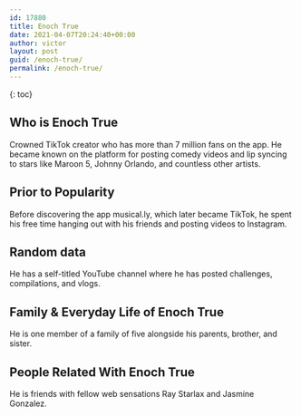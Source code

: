 ```yaml
---
id: 17880
title: Enoch True
date: 2021-04-07T20:24:40+00:00
author: victor
layout: post
guid: /enoch-true/
permalink: /enoch-true/
---
```



{: toc}


## Who is Enoch True



Crowned TikTok creator who has more than 7 million fans on the app. He became known on the platform for posting comedy videos and lip syncing to stars like Maroon 5, Johnny Orlando, and countless other artists. 

                
                
                
## Prior to Popularity



Before discovering the app musical.ly, which later became TikTok, he spent his free time hanging out with his friends and posting videos to Instagram. 

                
                
                
## Random data



He has a self-titled YouTube channel where he has posted challenges, compilations, and vlogs. 

                
                
                
## Family & Everyday Life of Enoch True



He is one member of a family of five alongside his parents, brother, and sister. 

                
                
                
## People Related With Enoch True



He is friends with fellow web sensations Ray Starlax and Jasmine Gonzalez. 

                
              
            
          
          
          